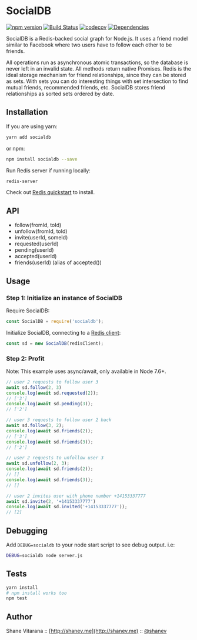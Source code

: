 # SocialDB 

[![npm version](https://badge.fury.io/js/socialdb.svg)](https://badge.fury.io/js/socialdb)
[![Build Status](https://travis-ci.org/shanev/socialdb.svg?branch=master)](https://travis-ci.org/shanev/socialdb)
[![codecov](https://codecov.io/gh/shanev/socialdb/branch/master/graph/badge.svg)](https://codecov.io/gh/shanev/socialdb)
[![Dependencies](https://david-dm.org/shanev/socialdb.svg)](https://david-dm.org/shanev/socialdb)

SocialDB is a Redis-backed social graph for Node.js. It uses a friend model similar to Facebook where two users have to follow each other to be friends. 

All operations run as asynchronous atomic transactions, so the database is never left in an invalid state. All methods return native Promises. Redis is the ideal storage mechanism for friend relationships, since they can be stored as sets. With sets you can do interesting things with set intersection to find mutual friends, recommended friends, etc. SocialDB stores friend relationships as sorted sets ordered by date.

## Installation

If you are using yarn:

```sh
yarn add socialdb
```

or npm:

```sh
npm install socialdb --save
```

Run Redis server if running locally:
```sh
redis-server
```
Check out [Redis quickstart](https://redis.io/topics/quickstart) to install.

## API
* follow(fromId, toId)
* unfollow(fromId, toId)
* invite(userId, someId)
* requested(userId)
* pending(userId)
* accepted(userId)
* friends(userId) (alias of accepted())

## Usage

### Step 1: Initialize an instance of SocialDB

Require SocialDB:
```js
const SocialDB = require('socialdb');
```

Initialize SocialDB, connecting to a [Redis client](https://github.com/NodeRedis/node_redis):
```js
const sd = new SocialDB(redisClient);
```

### Step 2: Profit

Note: This example uses async/await, only available in Node 7.6+.

```javascript
// user 2 requests to follow user 3
await sd.follow(2, 3)
console.log(await sd.requested(2)); 
// ['3']
console.log(await sd.pending(3)); 
// ['2']

// user 3 requests to follow user 2 back
await sd.follow(3, 2);
console.log(await sd.friends(2)); 
// ['3']
console.log(await sd.friends(3)); 
// ['2']

// user 2 requests to unfollow user 3
await sd.unfollow(2, 3);
console.log(await sd.friends(2)); 
// []
console.log(await sd.friends(3)); 
// []

// user 2 invites user with phone number +14153337777
await sd.invite(2, '+14153337777')
console.log(await sd.invited('+14153337777')); 
// [2]
```

## Debugging

Add `DEBUG=socialdb` to your node start script to see debug output. i.e:

```sh
DEBUG=socialdb node server.js
```

## Tests

```sh
yarn install
# npm install works too
npm test
```

## Author

Shane Vitarana :: [http://shanev.me](http://shanev.me) :: [@shanev](https://twitter.com/shanev)
